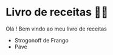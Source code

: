 # Livro de receitas :woman_cook:

Olá ! Bem vindo ao meu livro de receitas

- Strogonoff de Frango
- Pave